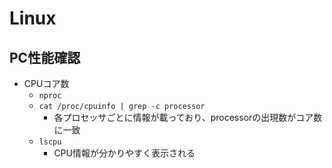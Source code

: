 # Linux
## PC性能確認
- CPUコア数
	- `nproc`
	- `cat /proc/cpuinfo | grep -c processor`
		- 各プロセッサごとに情報が載っており、processorの出現数がコア数に一致
	- `lscpu`
		- CPU情報が分かりやすく表示される

